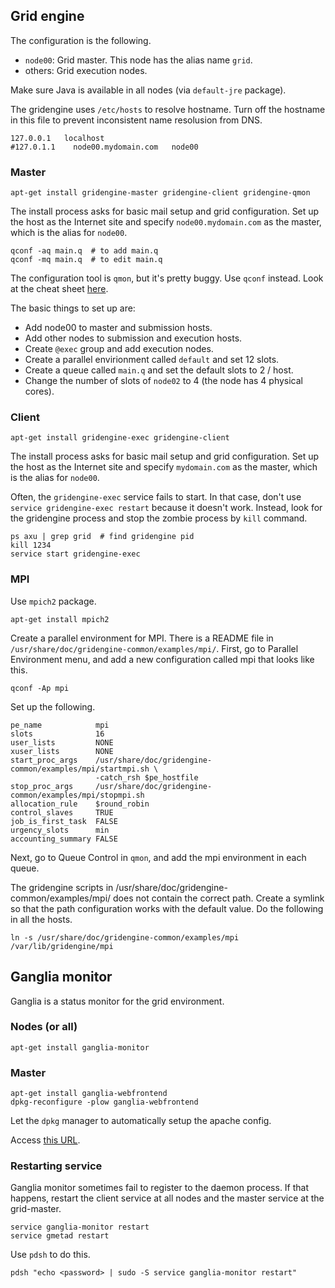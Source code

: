 Grid engine
-----------

The configuration is the following.

 * `node00`: Grid master. This node has the alias name `grid`.
 * others: Grid execution nodes.

Make sure Java is available in all nodes (via `default-jre` package).

The gridengine uses `/etc/hosts` to resolve hostname. Turn off the hostname
in this file to prevent inconsistent name resolusion from DNS.

    127.0.0.1   localhost
    #127.0.1.1    node00.mydomain.com   node00

### Master

    apt-get install gridengine-master gridengine-client gridengine-qmon

The install process asks for basic mail setup and grid configuration.
Set up the host as the Internet site and specify `node00.mydomain.com`
as the master, which is the alias for `node00`.

    qconf -aq main.q  # to add main.q
    qconf -mq main.q  # to edit main.q

The configuration tool is `qmon`, but it's pretty buggy. Use `qconf` instead.
Look at the cheat sheet
[here](https://confluence.rcs.griffith.edu.au/display/v20zCluster/SGE+cheat+sheet).

The basic things to set up are:

 * Add node00 to master and submission hosts.
 * Add other nodes to submission and execution hosts.
 * Create `@exec` group and add execution nodes.
 * Create a parallel envirionment called `default` and set 12 slots.
 * Create a queue called `main.q` and set the default slots to 2 / host.
 * Change the number of slots of `node02` to 4 (the node has 4 physical cores).

### Client

    apt-get install gridengine-exec gridengine-client

The install process asks for basic mail setup and grid configuration.
Set up the host as the Internet site and specify `mydomain.com`
as the master, which is the alias for `node00`.

Often, the `gridengine-exec` service fails to start. In that case, don't use
`service gridengine-exec restart` because it doesn't work. Instead, look for
the gridengine process and stop the zombie process by `kill` command.

    ps axu | grep grid  # find gridengine pid
    kill 1234
    service start gridengine-exec

### MPI

Use `mpich2` package.

    apt-get install mpich2

Create a parallel environment for MPI. There is a README file in
`/usr/share/doc/gridengine-common/examples/mpi/`. First, go to Parallel
Environment menu, and add a new configuration called mpi that looks like this.

    qconf -Ap mpi

Set up the following.

    pe_name            mpi
    slots              16
    user_lists         NONE
    xuser_lists        NONE
    start_proc_args    /usr/share/doc/gridengine-common/examples/mpi/startmpi.sh \
                       -catch_rsh $pe_hostfile
    stop_proc_args     /usr/share/doc/gridengine-common/examples/mpi/stopmpi.sh
    allocation_rule    $round_robin
    control_slaves     TRUE
    job_is_first_task  FALSE
    urgency_slots      min
    accounting_summary FALSE

Next, go to Queue Control in `qmon`, and add the mpi environment in each queue.


The gridengine scripts in /usr/share/doc/gridengine-common/examples/mpi/ does
not contain the correct path. Create a symlink so that the path configuration
works with the default value. Do the following in all the hosts.

    ln -s /usr/share/doc/gridengine-common/examples/mpi /var/lib/gridengine/mpi


Ganglia monitor
---------------

Ganglia is a status monitor for the grid environment.

### Nodes (or all)

    apt-get install ganglia-monitor

### Master

    apt-get install ganglia-webfrontend
    dpkg-reconfigure -plow ganglia-webfrontend

Let the `dpkg` manager to automatically setup the apache config.

Access [this URL](http://node00.mydomain.com/ganglia).

### Restarting service

Ganglia monitor sometimes fail to register to the daemon process. If that
happens, restart the client service at all nodes and the master service at
the grid-master.

    service ganglia-monitor restart
    service gmetad restart

Use `pdsh` to do this.

    pdsh "echo <password> | sudo -S service ganglia-monitor restart"
